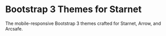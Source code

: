 Bootstrap 3 Themes for Starnet
==================

The mobile-responsive Bootstrap 3 themes crafted for Starnet, Arrow, and Arcsafe.
